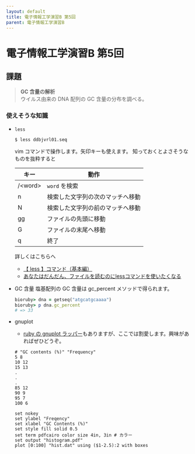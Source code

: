 ```yaml
---
layout: default
title: 電子情報工学演習B 第5回
parent: 電子情報工学演習B
---
```


# 電子情報工学演習B 第5回

## 課題

> **GC 含量の解析**  
> ウイルス由来の DNA 配列の GC 含量の分布を調べる。

### 使えそうな知識

- `less`
    ```console
    $ less ddbjvrl01.seq
    ```
    vim コマンドで操作します。矢印キーも使えます。
    知っておくとよさそうなものを抜粋すると

    |キー|動作|
    |---|---|
    |/\<word\>|`word` を検索|
    |n|検索した文字列の次のマッチへ移動|
    |N|検索した文字列の前のマッチへ移動|
    |gg|ファイルの先頭に移動|
    |G|ファイルの末尾へ移動|
    |q|終了|

    詳しくはこちらへ

    - [【 less 】コマンド（基本編）](https://atmarkit.itmedia.co.jp/ait/articles/1702/09/news031.html)
    - [あなたはだんだん、ファイルを読むのにlessコマンドを使いたくなる](https://qiita.com/marrontan619/items/95e954972706f32be255)

- GC 含量
    塩基配列の GC 含量は gc_percent メソッドで得られます。
    ```ruby
    bioruby> dna = getseq("atgcatgcaaaa")
    bioruby> p dna.gc_percent
    # => 33
    ```

- gnuplot
    - [ruby の gnuplot ラッパー](https://github.com/ruby-numo/numo-gnuplot)もありますが、ここでは割愛します。興味があればぜひどうぞ。

    ```
    # "GC contents (%)" "Frequency"
    5 8
    10 12
    15 13
    .
    .
    .
    85 12
    90 9
    95 7
    100 6
    ```

    ```
    set nokey
    set ylabel "Freqency"
    set xlabel "GC Contents (%)"
    set style fill solid 0.5
    set term pdfcairo color size 4in, 3in # カラー
    set output "histogram.pdf"
    plot [0:100] "hist.dat" using ($1-2.5):2 with boxes
    ```